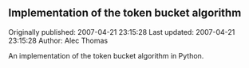 ## Implementation of the token bucket algorithm

Originally published: 2007-04-21 23:15:28
Last updated: 2007-04-21 23:15:28
Author: Alec Thomas

An implementation of the token bucket algorithm in Python.